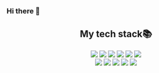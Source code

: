 ### Hi there 👋

<!--
**ShinMinOh/ShinMinOh** is a ✨ _special_ ✨ repository because its `README.md` (this file) appears on your GitHub profile.

Here are some ideas to get you started:

- 🔭 I’m currently working on ...
- 🌱 I’m currently learning ...
- 👯 I’m looking to collaborate on ...
- 🤔 I’m looking for help with ...
- 💬 Ask me about ...
- 📫 How to reach me: ...
- 😄 Pronouns: ...
- ⚡ Fun fact: ...
-->

<div align=center><h2> My tech stack📚</h2>
<img src="https://img.shields.io/badge/java-007396?style=flat&logo=OpenJDK&logoColor=white">
<img src="https://img.shields.io/badge/Spring-6DB33F?style=flat&logo=spring&logoColor=white>
<img src="https://img.shields.io/badge/springboot-6DB33F?style=flat&logo=springboot&logoColor=white">
<img src="https://img.shields.io/badge/Spring Security-6DB33F?style=flat&logo=Spring Security&logoColor=white">
<img src="https://img.shields.io/badge/Hibernate-59666C?style=flat&logo=Hibernate&logoColor=white">
<img src="https://img.shields.io/badge/JUnit5-25A162?style=flat&logo=JUnit5&logoColor=white">
<img src="https://img.shields.io/badge/MySQL-4479A1?style=flat&logo=MySQL&logoColor=white">  
<br>
<img src="https://img.shields.io/badge/apache tomcat-F8DC75?style=flat&logo=apachetomcat&logoColor=white">
<img src="https://img.shields.io/badge/Docker-%230db7ed.svg?style=flat&logo=docker&logoColor=white">  
<img src="https://img.shields.io/badge/AmazonEC2-FF9900.svg?style=flat&logo=docker&logoColor=white">  
<img src="https://img.shields.io/badge/CircleCI-343434?style=flat&logo=CircleCI&logoColor=white>
<img src="https://img.shields.io/badge/SonarQube-4E9BCD?style=flat&logo=SonarQube&logoColor=white>
<img src="https://img.shields.io/badge/Jacoco-CB2029?style=flat&logo=Jacoco&logoColor=white>
<img src="https://img.shields.io/badge/github-181717?style=flat&logo=github&logoColor=white">
<br>
</div>



